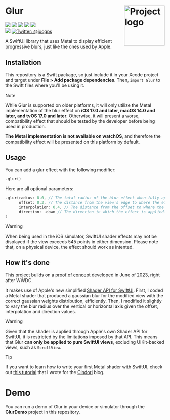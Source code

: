 <h1> Glur
  <img align="right" alt="Project logo" src="../assets/Icon.png" width=128px>
</h1>

<p>
    <img src="https://img.shields.io/badge/iOS-15.0+-FF4D00.svg" />
    <img src="https://img.shields.io/badge/macOS-12.0+-FF4D00.svg" />
    <img src="https://img.shields.io/badge/watchOS-8.0+-FF4D00.svg" />
    <img src="https://img.shields.io/badge/tvOS-15.0+-FF4D00.svg" />
    <img src="https://img.shields.io/badge/visionOS-1.0+-FF4D00.svg" />
    <br>
    <img src="https://img.shields.io/badge/-SwiftUI-FF9F00.svg" />
    <a href="https://twitter.com/joogps">
        <img src="https://img.shields.io/badge/Contact-@joogps-lightgrey.svg?style=social&logo=twitter" alt="Twitter: @joogps" />
    </a>
</p>

A SwiftUI library that uses Metal to display efficient progressive blurs, just like the ones used by Apple.

## Installation
This repository is a Swift package, so just include it in your Xcode project and target under **File > Add package dependencies**. Then, `import Glur` to the Swift files where you'll be using it.

> [!NOTE]  
> While Glur is supported on older platforms, it will only utilize the Metal implementation of the blur effect on **iOS 17.0 and later, macOS 14.0 and later, and tvOS 17.0 and later**. Otherwise, it will present a worse, compatibility effect that should be tested by the developer before being used in production.
> 
> **The Metal implementation is not available on watchOS**, and therefore the compatibility effect will be presented on this platform by default.

## Usage
You can add a glur effect with the following modifier:

```swift
.glur()
```

Here are all optional parameters:

```swift
.glur(radius: 8.0, // The total radius of the blur effect when fully applied.
      offset: 0.3, // The distance from the view's edge to where the effect begins, relative to the view's size.
      interpolation: 0.4, // The distance from the offset to where the effect is fully applied, relative to the view's size.
      direction: .down // The direction in which the effect is applied.
)
```

> [!WARNING]  
> When being used in the iOS simulator, SwiftUI shader effects may not be displayed if the view exceeds 545 points in either dimension. Please note that, on a physical device, the effect should work as intented. 

## How it's done

This project builds on a [proof of concept](https://twitter.com/joogps/status/1667240291869270032) developed in June of 2023, right after WWDC.

It makes use of Apple's new simplified [Shader API for SwiftUI](https://developer.apple.com/documentation/swiftui/shader). First, I coded a Metal shader that produced a gaussian blur for the modified view with the correct gaussian weights distribution, efficiently. Then, I modified it slightly to vary the blur radius over the vertical or horizontal axis given the offset, interpolation and direction values.

> [!WARNING]
> Given that the shader is applied through Apple's own Shader API for SwiftUI, it is restricted by the limitations imposed by that API. This means that Glur **can only be applied to pure SwiftUI views**, excluding UIKit-backed views, such as `ScrollView`.

> [!TIP]
> If you want to learn how to write your first Metal shader with SwiftUI, check out [this tutorial](https://cindori.com/developer/swiftui-shaders-wave) that I wrote for the [Cindori](https://cindori.com) blog.

# Demo

You can run a demo of Glur in your device or simulator through the **GlurDemo** project in this repository.
